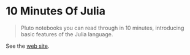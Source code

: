 # 10 Minutes Of Julia

> Pluto notebooks you can read through in 10 minutes, introducing basic features of the Julia language.

See the [web site](https://neelsmith.github.io/10MinutesOfJulia/).